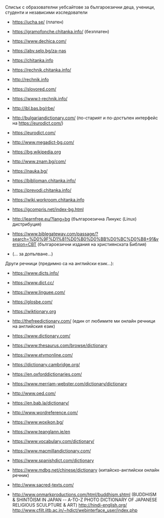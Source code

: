 Списък с образователни уебсайтове за българоезични деца, ученици, студенти и независими изследователи
* https://ucha.se/ (платен)
* https://gramofonche.chitanka.info/ (безплатен)
* https://www.dechica.com/
* https://abv.selo.bg/za-nas

* https://chitanka.info
* https://rechnik.chitanka.info/
* http://rechnik.info
* https://slovored.com/
* https://www.t-rechnik.info/
* http://ibl.bas.bg/rbe/
* http://bulgariandictionary.com/ (по-старият и по-достъпен интерфейс на https://eurodict.com/)
* https://eurodict.com/
* http://www.megadict-bg.com/
* https://bg.wikipedia.org
* http://www.znam.bg/com/
* https://nauka.bg/
* https://biblioman.chitanka.info/
* https://prevodi.chitanka.info/
* https://wiki.workroom.chitanka.info
* https://gcompris.net/index-bg.html
* http://learnfree.eu/?lang=bg (българоезична Линукс (Linux) дистрибуция)
* https://www.biblegateway.com/passage/?search=%D0%9F%D1%81%D0%B0%D0%BB%D0%BC%D0%B8+91&version=CBT (българоезични издания на християнската Библия)
* (... за допълване...)

Други речници (предимно са на английски език...):
* https://www.dicts.info/
* https://www.dict.cc/
* https://www.linguee.com/
* https://glosbe.com/
* https://wiktionary.org
* http://thefreedictionary.com/ (един от любимите ми онлайн речници на английския език)
* https://www.dictionary.com/
* https://www.thesaurus.com/browse/dictionary
* https://www.etymonline.com/
* https://dictionary.cambridge.org/
* https://en.oxforddictionaries.com/
* https://www.merriam-webster.com/dictionary/dictionary
* http://www.oed.com/
* https://en.bab.la/dictionary/
* http://www.wordreference.com/
* https://www.woxikon.bg/
* https://www.teanglann.ie/en
* https://www.vocabulary.com/dictionary/
* https://www.macmillandictionary.com/
* https://www.spanishdict.com/dictionary

* https://www.mdbg.net/chinese/dictionary (китайско-английски онлайн речник)
* http://www.sacred-texts.com/
* http://www.onmarkproductions.com/html/buddhism.shtml (BUDDHISM & SHINTŌISM IN JAPAN -- A-TO-Z PHOTO DICTIONARY OF JAPANESE RELIGIOUS SCULPTURE & ART)
http://hindi-english.org/
http://www.cfilt.iitb.ac.in/~hdict/webinterface_user/index.php
